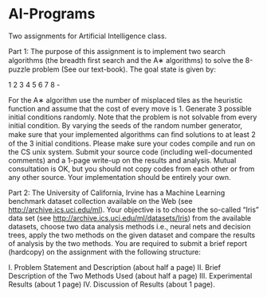 # AI-Programs
Two assignments for Artificial Intelligence class. 

Part 1: The purpose of this assignment is to implement two search algorithms (the breadth ﬁrst search and the A∗ algorithms) to solve the 8-puzzle problem (See our text-book). The goal state is given by:

1 2 3 
4 5 6 
7 8 -

For the A∗ algorithm use the number of misplaced tiles as the heuristic function and assume that the cost of every move is 1. Generate 3 possible initial conditions randomly. Note that the problem is not solvable from every initial condition. By varying the seeds of the random number generator, make sure that your implemented algorithms can ﬁnd solutions to at least 2 of the 3 initial conditions. Please make sure your codes compile and run on the CS unix system. Submit your source code (including well-documented comments) and a 1-page write-up on the results and analysis. Mutual consultation is OK, but you should not copy codes from each other or from any other source. Your implementation should be entirely your own.

Part 2: The University of California, Irvine has a Machine Learning benchmark dataset collection available on the Web (see http://archive.ics.uci.edu/ml). Your objective is to choose the so-called “Iris” data set (see http://archive.ics.uci.edu/ml/datasets/Iris) from the available datasets, choose two data analysis methods i.e., neural nets and decision trees, apply the two methods on the given dataset and compare the results of analysis by the two methods. You are required to submit a brief report (hardcopy) on the assignment with the following structure:

I. Problem Statement and Description (about half a page) 
II. Brief Description of the Two Methods Used (about half a page) 
III. Experimental Results (about 1 page) 
IV. Discussion of Results (about 1 page). 

